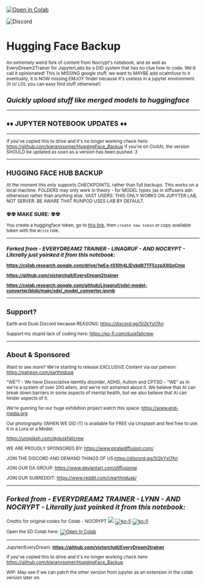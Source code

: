 

<a target="_blank" href="https://colab.research.google.com/github/kieranxsomer/HuggingFace_Backup/blob/main/HuggingFace_Backup.ipynb">
  <img src="https://colab.research.google.com/assets/colab-badge.svg" alt="Open In Colab"/>
</a>

![Discord](https://img.shields.io/discord/1024442483750490222?label=Earth%26Dusk&style=plastic)

# **Hugging Face Backup**
<small> An extremely weird fork of content from Nocrypt's notebook, and as well as EveryDream2Trainer for JupyterLabs by a DID system that has no clue how to code. We'd call it opinionated! This is MISSING google stuff, we want to MAYBE add ocalmfuse to it eventually, it is NOW missing EMJOY finder because it's useless in a jupyter environment. (It is! LOL you can easy find stuff otherwise!)

*Quickly upload stuff like merged models to huggingface*
-----------------


-----------------
## ♦♦ **JUPYTER NOTEBOOK UPDATES** ♦♦
    
-----------------
    
If you've copied this to drive and it's no longer working check here: https://github.com/kieranxsomer/HuggingFace_Backup
If you're on CivitAI, the version SHOULD be updated as soon as a version has been pushed :3 

-----------------

##  **HUGGING FACE HUB BACKUP** 


At the moment this only supports CHECKPOINTS, rather than full backups. This works on a local machine.
FOLDERS may only work in theory - for MODEL types (as in diffusers adn otherwise) rather than anything else.
VAST USERS: THIS ONLY WORKS ON JUPYTER LAB, NOT SERVER. BE AWARE THAT RUNPOD USES LAB BY DEFAULT.

### ☢☢ **MAKE SURE:** ☢☢

You create a huggingface token, go to [this link](https://huggingface.co/settings/tokens), then `create new token` or copy available token with the `Write` role.

-----------------
### ***Forked from - EVERYDREAM2 TRAINER - LINAQRUF - AND NOCRYPT - Literally just yoinked it from this notebook:***
    
**https://colab.research.google.com/drive/1wEa-tS10h4LlDykd87TF5zzpXIIQoCmq** 
    
**https://github.com/victorchall/EveryDream2trainer**

**https://colab.research.google.com/github/Linaqruf/sdxl-model-converter/blob/main/sdxl_model_converter.ipynb**

-----------------

## Support? 

Earth and Dusk Discord because REASONS: https://discord.gg/5t2kYxt7An

Support my stupid lack of coding here: https://ko-fi.com/duskfallcrew

-----------------
## About & Sponsored

Want to see more? We're starting to release EXCLUSIVE Content via our patreon: https://patreon.com/earthndusk

"WE"? - We have Dissociative identity disorder, ADHD, Autism and CPTSD - "WE" as in we're a system of over 200 alters, and we're not ashamed about it. We believe that AI can break down barriers in some aspects of mental health, but we also believe that AI can hinder aspects of it.

We're gunning for our huge exhibition project watch this space: https://www.end-media.org

Our photography (WHEN WE DID IT) is available for FREE via Unsplash and feel free to use it in a Lora or a Model:

https://unsplash.com/@duskfallcrew

WE ARE PROUDLY SPONSORED BY: https://www.piratediffusion.com/

JOIN THE DISCORD AND DEMAND THINGS OF US:https://discord.gg/5t2kYxt7An

JOIN OUR DA GROUP: https://www.deviantart.com/diffusionai

JOIN OUR SUBREDDIT: https://www.reddit.com/r/earthndusk/





-----------------
## ***Forked from - EVERYDREAM2 TRAINER - LYNN - AND NOCRYPT - Literally just yoinked it from this notebook:***

Credtis for original codes for Colab - NOCRYPT
[![](https://dcbadge.vercel.app/api/shield/442099748669751297?style=flat)](https://lookup.guru/442099748669751297) [![ko-fi](https://img.shields.io/badge/Ko--fi-F16061?logo=ko-fi&logoColor=white&style=flat)](https://ko-fi.com/nocrypt) [![ko-fi](https://img.shields.io/badge/Patreon-F1465A?logo=patreon&logoColor=white&style=flat)](https://patreon.com/nocrypt) 

Open the SD Colab here: 
<a target="_blank" href="https://colab.research.google.com/drive/1wEa-tS10h4LlDykd87TF5zzpXIIQoCmq">
  <img src="https://colab.research.google.com/assets/colab-badge.svg" alt="Open In Colab"/>
</a>

-----

Jupyter/EveryDream:
**https://github.com/victorchall/EveryDream2trainer**


If you've copied this to drive and it's no longer working check here: https://github.com/kieranxsomer/HuggingFace_Backup


WIP: May see if we can patch the other version from jupyter as an extension in the colab version later on.


